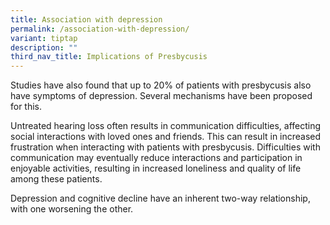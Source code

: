 ```yaml
---
title: Association with depression
permalink: /association-with-depression/
variant: tiptap
description: ""
third_nav_title: Implications of Presbycusis
---
```

<p>Studies have also found that up to 20% of patients with presbycusis also
have symptoms of depression. Several mechanisms have been proposed for
this.</p>
<p>Untreated hearing loss often results in communication difficulties, affecting
social interactions with loved ones and friends. This can result in increased
frustration when interacting with patients with presbycusis. Difficulties
with communication may eventually reduce interactions and participation
in enjoyable activities, resulting in increased loneliness and quality
of life among these patients.</p>
<p>Depression and cognitive decline have an inherent two-way relationship,
with one worsening the other.</p>